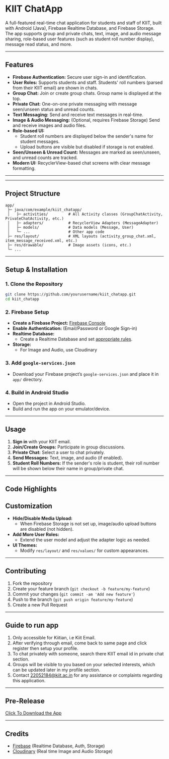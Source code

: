 # KIIT ChatApp

A full-featured real-time chat application for students and staff of KIIT, built with Android (Java), Firebase Realtime Database, and Firebase Storage.  
The app supports group and private chats, text, image, and audio message sharing, role-based user features (such as student roll number display), message read status, and more.

---

## Features

- **Firebase Authentication:** Secure user sign-in and identification.
- **User Roles:** Supports students and staff. Students' roll numbers (parsed from their KIIT email) are shown in chats.
- **Group Chat:** Join or create group chats. Group name is displayed at the top.
- **Private Chat:** One-on-one private messaging with message seen/unseen status and unread counts.
- **Text Messaging:** Send and receive text messages in real-time.
- **Image & Audio Messaging:** (Optional, requires Firebase Storage) Send and receive images and audio files.
- **Role-based UI:** 
  - Student roll numbers are displayed below the sender's name for student messages.
  - Upload buttons are visible but disabled if storage is not enabled.
- **Seen/Unseen & Unread Count:** Messages are marked as seen/unseen, and unread counts are tracked.
- **Modern UI:** RecyclerView-based chat screens with clear message formatting.

---




---

## Project Structure

```
app/
 ├─ java/com/example/kiit_chatapp/
 │   ├─ activities/         # All Activity classes (GroupChatActivity, PrivateChatActivity, etc.)
 │   ├─ adapters/           # RecyclerView Adapters (MessageAdapter)
 │   ├─ models/             # Data models (Message, User)
 │   └─ ...                 # Other app code
 ├─ res/layout/             # XML layouts (activity_group_chat.xml, item_message_received.xml, etc.)
 ├─ res/drawable/           # Image assets (icons, etc.)
 └─ ...
```

---

## Setup & Installation

### 1. **Clone the Repository**

```bash
git clone https://github.com/yourusername/kiit_chatapp.git
cd kiit_chatapp
```

### 2. **Firebase Setup**

- **Create a Firebase Project:** [Firebase Console](https://console.firebase.google.com/)
- **Enable Authentication:** (Email/Password or Google Sign-in)
- **Realtime Database:**  
  - Create a Realtime Database and set [appropriate rules](#security-rules).
- **Storage:**  
  - For Image and Audio, use Cloudinary

### 3. **Add `google-services.json`**

- Download your Firebase project’s `google-services.json` and place it in `app/` directory.

### 4. **Build in Android Studio**

- Open the project in Android Studio.
- Build and run the app on your emulator/device.

---

## Usage

1. **Sign in** with your KIIT email.
2. **Join/Create Groups:** Participate in group discussions.
3. **Private Chat:** Select a user to chat privately.
4. **Send Messages:** Text, image, and audio (if enabled).
5. **Student Roll Numbers:** If the sender's role is student, their roll number will be shown below their name in group/private chat.

---

## Code Highlights


## Customization

- **Hide/Disable Media Upload:**  
  - When Firebase Storage is not set up, image/audio upload buttons are disabled (not hidden).
- **Add More User Roles:**  
  - Extend the user model and adjust the adapter logic as needed.
- **UI Themes:**  
  - Modify `res/layout/` and `res/values/` for custom appearances.

---

## Contributing

1. Fork the repository
2. Create your feature branch (`git checkout -b feature/my-feature`)
3. Commit your changes (`git commit -am 'Add new feature'`)
4. Push to the branch (`git push origin feature/my-feature`)
5. Create a new Pull Request

---

## Guide to run app

1. Only accessible for Kiitian, i.e Kiit Email.
2. After verifying through email, come back to same page and click register then setup your profile.
3. To chat privately with someone, search there KIIT email id in private chat section.
4. Groups will be visible to you based on your selected interests, which can be updated later in my profile section.
5. Contact 22052184@kiit.ac.in for any assistance or complaints regarding this application.

---

## Pre-Release
[Click To Download the App](https://github.com/2184-Aditya-Kumar-Singh/KIIT_ChatApp/releases/download/v1.1/KIIT.ChatApp.apk)

---

## Credits

- [Firebase](https://firebase.google.com/) (Realtime Database, Auth, Storage)
- [Cloudinary](https://cloudinary.com/) (Real time Image and Audio Storage)

